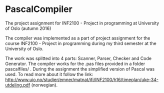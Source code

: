 # PascalCompiler
The project assignment for INF2100 - Project in programming at University of Oslo (autumn 2016)

The compiler was implemented as a part of project assignment for the course INF2100 - Project in programming during my third semester at the University of Oslo.

The work was splitted into 4 parts: Scanner, Parser, Checker and Code Generator. The compiler works for the .pas files provided in a folder pascalfiles/ . During the assignment the simplified version of Pascal was used. To read more about it follow the link: http://www.uio.no/studier/emner/matnat/ifi/INF2100/h16/timeplan/uke-34-utdeling.pdf (norwegian).
